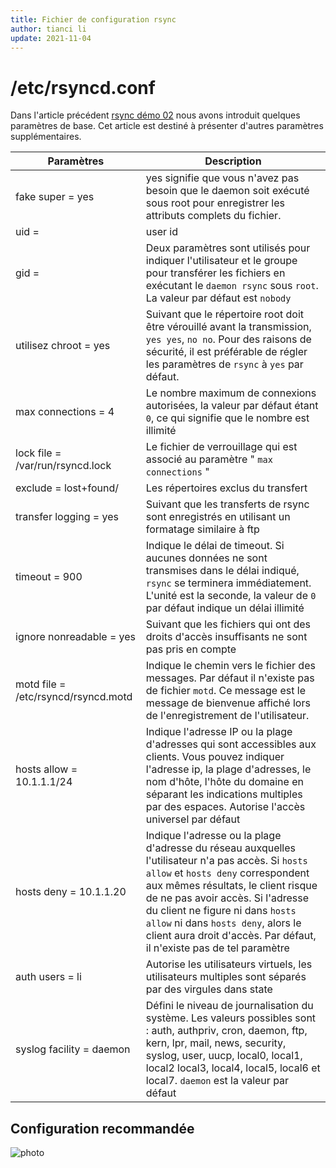 ```yaml
---
title: Fichier de configuration rsync
author: tianci li
update: 2021-11-04
---
```


# /etc/rsyncd.conf

Dans l'article précédent [rsync démo 02](03_rsync_demo02.md) nous avons introduit quelques paramètres de base. Cet article est destiné à présenter d'autres paramètres supplémentaires.

| Paramètres                          | Description                                                                                                                                                                                                                                                                                                                                                                 |
| ----------------------------------- | --------------------------------------------------------------------------------------------------------------------------------------------------------------------------------------------------------------------------------------------------------------------------------------------------------------------------------------------------------------------------- |
| fake super = yes                    | yes signifie que vous n'avez pas besoin que le daemon soit exécuté sous root pour enregistrer les attributs complets du fichier.                                                                                                                                                                                                                                            |
| uid =                               | user id                                                                                                                                                                                                                                                                                                                                                                     |
| gid =                               | Deux paramètres sont utilisés pour indiquer l'utilisateur et le groupe pour transférer les fichiers en exécutant le `daemon rsync` sous `root`. La valeur par défaut est `nobody`                                                                                                                                                                                     |
| utilisez chroot = yes               | Suivant que le répertoire root doit être vérouillé avant la transmission, `yes yes`, `no no`. Pour des raisons de sécurité, il est préférable de régler les paramètres de `rsync` à `yes` par défaut.                                                                                                                                                               |
| max connections = 4                 | Le nombre maximum de connexions autorisées, la valeur par défaut étant `0`, ce qui signifie que le nombre est illimité                                                                                                                                                                                                                                                    |
| lock file = /var/run/rsyncd.lock    | Le fichier de verrouillage qui est associé au paramètre " `max connections` "                                                                                                                                                                                                                                                                                             |
| exclude = lost+found/               | Les répertoires exclus du transfert                                                                                                                                                                                                                                                                                                                                         |
| transfer logging = yes              | Suivant que les transferts de rsync sont enregistrés en utilisant un formatage similaire à ftp                                                                                                                                                                                                                                                                              |
| timeout = 900                       | Indique le délai de timeout. Si aucunes données ne sont transmises dans le délai indiqué, `rsync` se terminera immédiatement. L'unité est la seconde, la valeur de `0` par défaut indique un délai illimité                                                                                                                                                             |
| ignore nonreadable = yes            | Suivant que les fichiers qui ont des droits d'accès insuffisants ne sont pas pris en compte                                                                                                                                                                                                                                                                                 |
| motd file = /etc/rsyncd/rsyncd.motd | Indique le chemin vers le fichier des messages. Par défaut il n'existe pas de fichier `motd`. Ce message est le message de bienvenue affiché lors de l'enregistrement de l'utilisateur.                                                                                                                                                                                   |
| hosts allow = 10.1.1.1/24           | Indique l'adresse IP ou la plage d'adresses qui sont accessibles aux clients. Vous pouvez indiquer l'adresse ip, la plage d'adresses, le nom d'hôte, l'hôte du domaine en séparant les indications multiples par des espaces. Autorise l'accès universel par défaut                                                                                                         |
| hosts deny = 10.1.1.20              | Indique l'adresse ou la plage d'adresse du réseau auxquelles l'utilisateur n'a pas accès. Si `hosts allow` et `hosts deny` correspondent aux mêmes résultats, le client risque de ne pas avoir accès. Si l'adresse du client ne figure ni dans `hosts allow` ni dans `hosts deny`, alors le client aura droit d'accès. Par défaut, il n'existe pas de tel paramètre |
| auth users = li                     | Autorise les utilisateurs virtuels, les utilisateurs multiples sont séparés par des virgules dans state                                                                                                                                                                                                                                                                     |
| syslog facility = daemon            | Défini le niveau de journalisation du système. Les valeurs possibles sont : auth, authpriv, cron, daemon, ftp, kern, lpr, mail, news, security, syslog, user, uucp, local0, local1, local2 local3, local4, local5, local6 et local7. `daemon` est la valeur par défaut                                                                                                    |

## Configuration recommandée

![ photo ](images/rsync_config.jpg)
